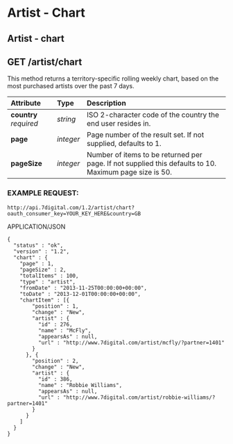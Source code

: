 # Artist - Chart

## Artist - chart

## GET /artist/chart

This method returns a territory-specific rolling weekly chart, based on the most purchased artists over the past 7 days.

| Attribute | Type | Description |
| :--- | :--- | :--- |
| **country** _required_ | _string_ | ISO 2-character code of the country the end user resides in. |
| **page** | _integer_ | Page number of the result set. If not supplied, defaults to 1. |
| **pageSize** | _integer_ | Number of items to be returned per page. If not supplied this defaults to 10. Maximum page size is 50. |

### EXAMPLE REQUEST:

```text
http://api.7digital.com/1.2/artist/chart?oauth_consumer_key=YOUR_KEY_HERE&country=GB
```

APPLICATION/JSON

```text
{
  "status" : "ok",
  "version" : "1.2",
  "chart" : {
    "page" : 1,
    "pageSize" : 2,
    "totalItems" : 100,
    "type" : "artist",
    "fromDate" : "2013-11-25T00:00:00+00:00",
    "toDate" : "2013-12-01T00:00:00+00:00",
    "chartItem" : [{
        "position" : 1,
        "change" : "New",
        "artist" : {
          "id" : 276,
          "name" : "McFly",
          "appearsAs" : null,
          "url" : "http://www.7digital.com/artist/mcfly/?partner=1401"
        }
      }, {
        "position" : 2,
        "change" : "New",
        "artist" : {
          "id" : 386,
          "name" : "Robbie Williams",
          "appearsAs" : null,
          "url" : "http://www.7digital.com/artist/robbie-williams/?partner=1401"
        }
      }
    ]
  }
}
```

